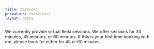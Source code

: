 ```yaml
---
title: Services
permalink: /services/
layout: posts
---
```

We currently provide virtual Reiki sessions. We offer sessions for 30 minutes, 45 minutes, or 60 minutes. If this is your first time booking with me, please book for either for 45 or 60 minutes.

<!-- Start Square Appointments Embed Code --><script src='https://square.site/appointments/buyer/widget/kbwsvy99xypf3m/L539SJPYS6PDR.js'></script><!-- End Square Appointments Embed Code -->
